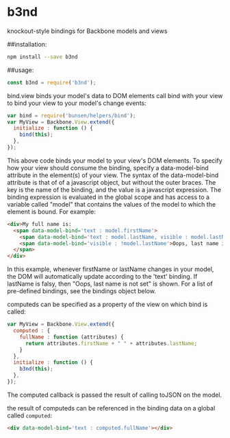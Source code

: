 # b3nd
knockout-style bindings for Backbone models and views

##installation:
```sh
npm install --save b3nd
```

##usage:
```js
const b3nd = require('b3nd');
```
bind.view binds your model's data to DOM elements
call bind with your view to bind your view to your model's change events:
```js
var bind = require('bunsen/helpers/bind');
var MyView = Backbone.View.extend({
  initialize : function () {
    bind(this);
  },
});
```
This above code binds your model to your view's DOM elements.
To specify how your view should consume the binding, specify a data-model-bind
attribute in the element(s) of your view. The syntax of the data-model-bind attribute
is that of of a javascript object, but without the outer braces. The key is the name
of the binding, and the value is a javascript expression. The binding expression is
evaluated in the global scope and has access to a variable called "model" that
contains the values of the model to which the element is bound. For example:

```html
<div>My full name is:
  <span data-model-bind='text : model.firstName'>
    <span data-model-bind='text : model.lastName, visible : model.lastName'>
    <span data-model-bind='visible : !model.lastName'>Oops, last name is not set</span>
  </span>
</div>
```

In this example, whenever firstName or lastName changes in your model, the DOM
will automatically update according to the 'text' binding. If lastName is falsy,
then "Oops, last name is not set" is shown. For a list of pre-defined bindings,
see the bindings object below.

computeds can be specified as a property of the view on which bind is called:

```js
var MyView = Backbone.View.extend({
  computed : {
    fullName : function (attributes) {
      return attributes.firstName + " " + attributes.lastName;
    }
  },
  initialize : function () {
    b3nd(this);
  },
});
```

The computed callback is passed the result of calling toJSON on the model.

the result of computeds can be referenced in the binding data on a global called `computed`:
```html
<div data-model-bind='text : computed.fullName'></div>
```